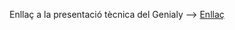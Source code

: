 Enllaç a la presentació tècnica del Genialy --> [Enllaç](https://view.genially.com/6656f97d88e6160015def927/presentation-presentacion-spottunes-comercial)

